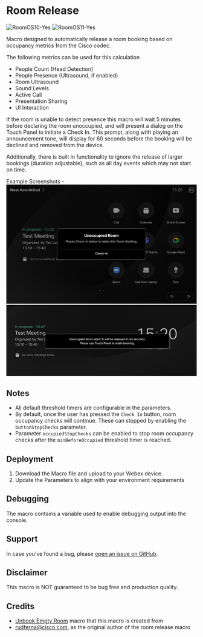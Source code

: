 # Room Release

![RoomOS10-Yes](https://img.shields.io/badge/RoomOS%2010-Compatible-green.svg?style=for-the-badge&logo=cisco) ![RoomOS11-Yes](https://img.shields.io/badge/RoomOS%2011-Compatible-green.svg?style=for-the-badge&logo=cisco)

Macro designed to automatically release a room booking based on occupancy metrics from the Cisco codec.

The following metrics can be used for this calculation
- People Count (Head Detection)
- People Presence (Ultrasound, if enabled)
- Room Ultrasound
- Sound Levels
- Active Call
- Presentation Sharing
- UI Interaction

If the room is unable to detect presence this macro will wait 5 minutes before declaring the room unoccupied, and will present a dialog on the Touch Panel to initiate a Check In.
This prompt, along with playing an announcement tone, will display for 60 seconds before the booking will be declined and removed from the device.

Additionally, there is built in functionality to ignore the release of larger bookings (duration adjustable), such as all day events which may not start on time.

Example Screenshots - 
![img1.png](img/touch.png)
![img2.png](img/osd.png)

## Notes
- All default threshold timers are configurable in the parameters.
- By default, once the user has pressed the `Check In` button, room occupancy checks will continue. These can stopped by enabling the `buttonStopChecks` parameter.
- Parameter `occupiedStopChecks` can be enabled to stop room occupancy checks after the `minBeforeOccupied` threshold timer is reached.

## Deployment

1. Download the Macro file and upload to your Webex device.
2. Update the Parameters to align with your environment requirements

## Debugging

The macro contains a variable used to enable debugging output into the console.

## Support

In case you've found a bug, please [open an issue on GitHub](../../../issues).

## Disclaimer

This macro is NOT guaranteed to be bug free and production quality.

## Credits

- [Unbook Empty Room](https://github.com/CiscoDevNet/roomdevices-macros-samples/tree/master/Unbook%20Empty%20Room) macro that this macro is created from
- rudferna@cisco.com, as the original author of the room release macro
